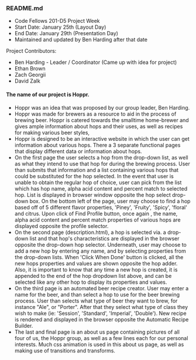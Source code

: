 ### README.md

* Code Fellows 201-D5 Project Week
* Start Date: January 25th (Layout Day)
* End Date: January 29th (Presentation Day)
* Maintained and updated by Ben Harding after that date

Project Contributors:
* Ben Harding - Leader / Coordinator (Came up with idea for project)
* Ethan Brown
* Zach Georgii
* David Zalk

#### The name of our project is Hoppr.
* Hoppr was an idea that was proposed by our group leader,  Ben Harding.
* Hoppr was made for brewers as a resource to aid in the process of brewing beer. Hoppr is catered towards the smalltime home-brewer and gives ample information about hops and their uses, as well as recipes for making various beer styles,
* Hoppr is designed to be an interactive website in which the user can get information about various hops. There a 3 separate functional pages that display different data or information about hops.
* On the first page the user selects a hop from the drop-down list, as well as what they intend to use that hop for during the brewing process. User than submits that information and a list containing various hops that could be substituted for the hop selected. In the event that user is unable to obtain the regular hop of choice, user can pick from the list which has hop name, alpha acid content and percent match to selected hop. List is displayed in browser window opposite the hop select drop-down box. On the bottom left of the page, user may choose to find a hop based off of 5 different flavor properties, 'Piney', 'Fruity', 'Spicy', 'floral' and citrus. Upon click of Find Profile button, once again , the name, alpha acid content and percent match properties of various hops are displayed opposite the profile selector.
* On the second page (description.html), a hop is selected via. a drop-down list and that hop's characteristics are displayed in the browser opposite the drop-down hop selector. Underneath, user may choose to add a new hop by entering any name, and by selecting properties from the drop-down lists. When 'Click When Done' button is clicked, all the new hops properties and values are shown opposite the hop adder. Also, it is important to know that any time a new hop is created, it is appended to the end of the hop dropdown list above, and can be selected like any other hop to display its properties and values.
* On the third page is an automated beer recipe creator. User may enter a name for the beer, and than select a hop to use for the beer brewing process. User than selects what type of beer they want to brew, for instance "Ale", or "Porter". After that they select what type of class they wish to make (ie: 'Session', 'Standard', 'Imperial', 'Double'). New recipe is rendered and displayed in the browser opposite the Automatic Recipe Builder.
* The last and final page is an about us page containing pictures of all four of us, the Hoppr group, as well as a few lines each for our personal interests. Much css animation is used in this about us page, as well as making use of transitions and transforms.
